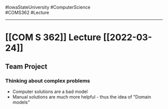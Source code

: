 #IowaStateUniversity
#ComputerScience  
#COMS362
#Lecture

---

# [[COM S 362]] Lecture [[2022-03-24]]

## Team Project 

### Thinking about complex problems 

- Computer solutions are a bad model 
- Manual solutions are much more helpful - thus the idea of "Domain models"

